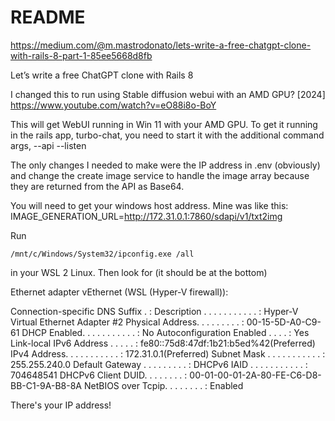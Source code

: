 # README

https://medium.com/@m.mastrodonato/lets-write-a-free-chatgpt-clone-with-rails-8-part-1-85ee5668d8fb


Let’s write a free ChatGPT clone with Rails 8

I changed this to run using Stable diffusion webui with an AMD GPU? [2024]
https://www.youtube.com/watch?v=eO88i8o-BoY

This will get WebUI running in Win 11 with your AMD GPU.  To get it running in the rails app, turbo-chat, you need to start it with the additional command args, --api --listen

The only changes I needed to make were the IP address in .env (obviously) and change the create image service to handle the image array because they are returned from the API as Base64.

You will need to get your windows host address. Mine was like this: IMAGE_GENERATION_URL=http://172.31.0.1:7860/sdapi/v1/txt2img

Run

```
/mnt/c/Windows/System32/ipconfig.exe /all
```
in your WSL 2 Linux. Then look for (it should be at the bottom)

Ethernet adapter vEthernet (WSL (Hyper-V firewall)):

   Connection-specific DNS Suffix  . :
   Description . . . . . . . . . . . : Hyper-V Virtual Ethernet Adapter #2
   Physical Address. . . . . . . . . : 00-15-5D-A0-C9-61
   DHCP Enabled. . . . . . . . . . . : No
   Autoconfiguration Enabled . . . . : Yes
   Link-local IPv6 Address . . . . . : fe80::75d8:47df:1b21:b5ed%42(Preferred)
   IPv4 Address. . . . . . . . . . . : 172.31.0.1(Preferred)
   Subnet Mask . . . . . . . . . . . : 255.255.240.0
   Default Gateway . . . . . . . . . :
   DHCPv6 IAID . . . . . . . . . . . : 704648541
   DHCPv6 Client DUID. . . . . . . . : 00-01-00-01-2A-80-FE-C6-D8-BB-C1-9A-B8-8A
   NetBIOS over Tcpip. . . . . . . . : Enabled

There's your IP address!
